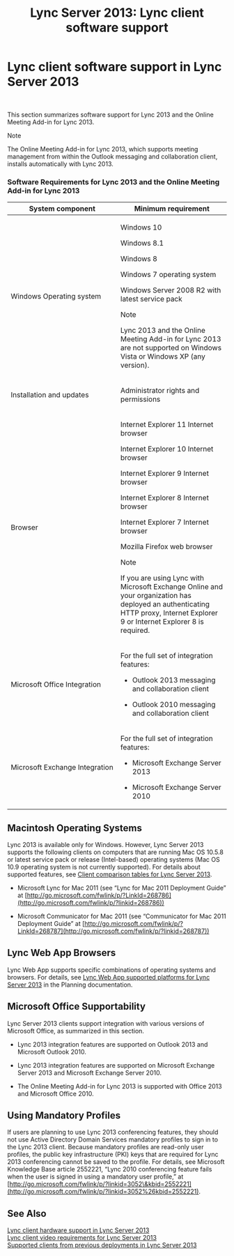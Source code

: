 ﻿---
title: 'Lync Server 2013: Lync client software support'
TOCTitle: Lync client software support
ms:assetid: a6851e38-ba9a-4f19-9aa7-d8accf4d62b3
ms:mtpsurl: https://technet.microsoft.com/en-us/library/Gg412781(v=OCS.15)
ms:contentKeyID: 48184994
ms.date: 02/25/2016
mtps_version: v=OCS.15
---

# Lync client software support in Lync Server 2013

 


This section summarizes software support for Lync 2013 and the Online Meeting Add-in for Lync 2013.


> [!NOTE]
> The Online Meeting Add-in for Lync 2013, which supports meeting management from within the Outlook messaging and collaboration client, installs automatically with Lync 2013.



### Software Requirements for Lync 2013 and the Online Meeting Add-in for Lync 2013

<table>
<colgroup>
<col style="width: 50%" />
<col style="width: 50%" />
</colgroup>
<thead>
<tr class="header">
<th>System component</th>
<th>Minimum requirement</th>
</tr>
</thead>
<tbody>
<tr class="odd">
<td><p>Windows Operating system</p></td>
<td><p>Windows 10</p>
<p>Windows 8.1</p>
<p>Windows 8</p>
<p>Windows 7 operating system</p>
<p>Windows Server 2008 R2 with latest service pack</p>

> [!NOTE]
> Lync 2013 and the Online Meeting Add-in for Lync 2013 are not supported on Windows Vista or Windows XP (any version).


</td>
</tr>
<tr class="even">
<td><p>Installation and updates</p></td>
<td><p>Administrator rights and permissions</p></td>
</tr>
<tr class="odd">
<td><p>Browser</p></td>
<td><p>Internet Explorer 11 Internet browser</p>
<p>Internet Explorer 10 Internet browser</p>
<p>Internet Explorer 9 Internet browser</p>
<p>Internet Explorer 8 Internet browser</p>
<p>Internet Explorer 7 Internet browser</p>
<p>Mozilla Firefox web browser</p>

> [!NOTE]
> If you are using Lync with Microsoft Exchange Online and your organization has deployed an authenticating HTTP proxy, Internet Explorer 9 or Internet Explorer 8 is required.


</td>
</tr>
<tr class="even">
<td><p>Microsoft Office Integration</p></td>
<td><p>For the full set of integration features:</p>
<ul>
<li><p>Outlook 2013 messaging and collaboration client</p></li>
<li><p>Outlook 2010 messaging and collaboration client</p></li>
</ul></td>
</tr>
<tr class="odd">
<td><p>Microsoft Exchange Integration</p></td>
<td><p>For the full set of integration features:</p>
<ul>
<li><p>Microsoft Exchange Server 2013</p></li>
<li><p>Microsoft Exchange Server 2010</p></li>
</ul></td>
</tr>
</tbody>
</table>


## Macintosh Operating Systems

Lync 2013 is available only for Windows. However, Lync Server 2013 supports the following clients on computers that are running Mac OS 10.5.8 or latest service pack or release (Intel-based) operating systems (Mac OS 10.9 operating system is not currently supported). For details about supported features, see [Client comparison tables for Lync Server 2013](lync-server-2013-desktop-client-comparison-tables.md).

  - Microsoft Lync for Mac 2011 (see “Lync for Mac 2011 Deployment Guide” at [http://go.microsoft.com/fwlink/p/?LinkId=268786](http://go.microsoft.com/fwlink/p/?linkid=268786))

  - Microsoft Communicator for Mac 2011 (see “Communicator for Mac 2011 Deployment Guide” at [http://go.microsoft.com/fwlink/p/?LinkId=268787](http://go.microsoft.com/fwlink/p/?linkid=268787))

## Lync Web App Browsers

Lync Web App supports specific combinations of operating systems and browsers. For details, see [Lync Web App supported platforms for Lync Server 2013](lync-server-2013-lync-web-app-supported-platforms.md) in the Planning documentation.

## Microsoft Office Supportability

Lync Server 2013 clients support integration with various versions of Microsoft Office, as summarized in this section.

  - Lync 2013 integration features are supported on Outlook 2013 and Microsoft Outlook 2010.

  - Lync 2013 integration features are supported on Microsoft Exchange Server 2013 and Microsoft Exchange Server 2010.

  - The Online Meeting Add-in for Lync 2013 is supported with Office 2013 and Microsoft Office 2010.

## Using Mandatory Profiles

If users are planning to use Lync 2013 conferencing features, they should not use Active Directory Domain Services mandatory profiles to sign in to the Lync 2013 client. Because mandatory profiles are read-only user profiles, the public key infrastructure (PKI) keys that are required for Lync 2013 conferencing cannot be saved to the profile. For details, see Microsoft Knowledge Base article 2552221, “Lync 2010 conferencing feature fails when the user is signed in using a mandatory user profile,” at [http://go.microsoft.com/fwlink/p/?linkid=3052\&kbid=2552221](http://go.microsoft.com/fwlink/p/?linkid=3052%26kbid=2552221).

## See Also


[Lync client hardware support in Lync Server 2013](lync-server-2013-lync-client-hardware-support.md)  
[Lync client video requirements for Lync Server 2013](lync-server-2013-lync-client-video-requirements.md)  
[Supported clients from previous deployments in Lync Server 2013](lync-server-2013-supported-clients-from-previous-deployments.md)

